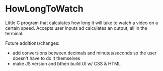 # HowLongToWatch
Little C program that calculates how long it will take to watch a video on a certain speed. Accepts user inputs ad calculates an output, all in the terminal.


Future additions/changes: 
- add conversions between decimals and minutes/seconds so the user doesn't have to do it themselves
- make JS version and bthen build UI w/ CSS & HTML
